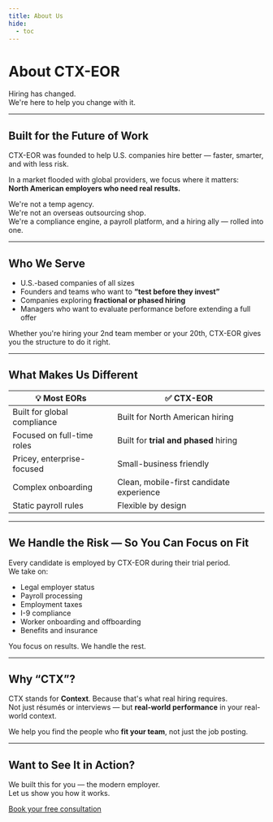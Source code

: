 ```yaml
---
title: About Us
hide:
  - toc
---
```


# About CTX-EOR

Hiring has changed.  
We're here to help you change with it.

---

## Built for the Future of Work

CTX-EOR was founded to help U.S. companies hire better — faster, smarter, and with less risk.

In a market flooded with global providers, we focus where it matters:  
**North American employers who need real results.**

We're not a temp agency.  
We're not an overseas outsourcing shop.  
We're a compliance engine, a payroll platform, and a hiring ally — rolled into one.

---

## Who We Serve

- U.S.-based companies of all sizes
- Founders and teams who want to **“test before they invest”**
- Companies exploring **fractional or phased hiring**
- Managers who want to evaluate performance before extending a full offer

Whether you're hiring your 2nd team member or your 20th, CTX-EOR gives you the structure to do it right.

---

## What Makes Us Different

| 💡 Most EORs | ✅ CTX-EOR |
|-------------|------------|
| Built for global compliance | Built for North American hiring |
| Focused on full-time roles | Built for **trial and phased** hiring |
| Pricey, enterprise-focused | Small-business friendly |
| Complex onboarding | Clean, mobile-first candidate experience |
| Static payroll rules | Flexible by design |

---

## We Handle the Risk — So You Can Focus on Fit

Every candidate is employed by CTX-EOR during their trial period.  
We take on:

- Legal employer status  
- Payroll processing  
- Employment taxes  
- I-9 compliance  
- Worker onboarding and offboarding  
- Benefits and insurance

You focus on results. We handle the rest.

---

## Why “CTX”?

CTX stands for **Context**. Because that's what real hiring requires.  
Not just résumés or interviews — but **real-world performance** in your real-world context.

We help you find the people who **fit your team**, not just the job posting.

---

## Want to See It in Action?

We built this for you — the modern employer.  
Let us show you how it works.

[Book your free consultation](contact.md)
